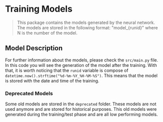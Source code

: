# Training Models

> This package contains the models generated by the neural network. The models are stored in the following format: "model_{runid}" where N is the number of the model.

## Model Description

For further information about the models, please check the `src/main.py` file. In this code you will see the generation of the model after the training. With that, it is worth noticing that the `runid` variable is compose of `datetime.now().strftime("%d-%m-%Y_%H-%M-%S")`. This means that the model is stored with the date and time of the training.

### Deprecated Models

Some old models are stored in the `deprecated` folder. These models are not used anymore and are stored for historical purposes. This old models were generated during the training/test phase and are all low performing models. 